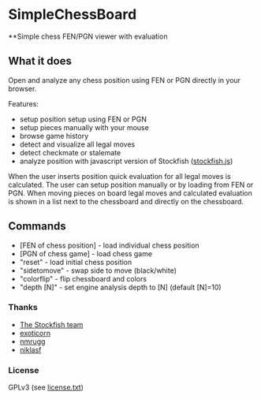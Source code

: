 # SimpleChessBoard

**Simple chess FEN/PGN viewer with evaluation

## What it does ##

Open and analyze any chess position using FEN or PGN directly in your browser.

Features:

* setup position setup using FEN or PGN
* setup pieces manually with your mouse
* browse game history
* detect and visualize all legal moves
* detect checkmate or stalemate
* analyze position with javascript version of Stockfish ([stockfish.js](https://github.com/niklasf/stockfish.js))

When the user inserts position quick evaluation for all legal moves is calculated.
The user can setup position manually or by loading from FEN or PGN.
When moving pieces on board legal moves and calculated evaluation is shown in a
list next to the chessboard and directly on the chessboard.

## Commands ##

* [FEN of chess position] - load individual chess position
* [PGN of chess game] - load chess game
* "reset" - load initial chess position
* "sidetomove" - swap side to move (black/white)
* "colorflip" - flip chessboard and colors
* "depth [N]" - set engine analysis depth to [N] (default [N]=10)

### Thanks

- <a href="https://github.com/official-stockfish/Stockfish">The Stockfish team</a>
- <a href="https://github.com/exoticorn/stockfish-js">exoticorn</a>
- <a href="https://github.com/nmrugg/stockfish.js">nmrugg</a>
- <a href="https://github.com/niklasf/stockfish.js">niklasf</a>

### License

GPLv3 (see <a href="https://raw.githubusercontent.com/hxim/simplechessboard/master/license.txt">license.txt</a>)